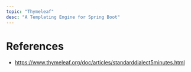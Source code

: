 ```yaml
---
topic: "Thymeleaf"
desc: "A Templating Engine for Spring Boot"
---
```


# References

* <https://www.thymeleaf.org/doc/articles/standarddialect5minutes.html>
